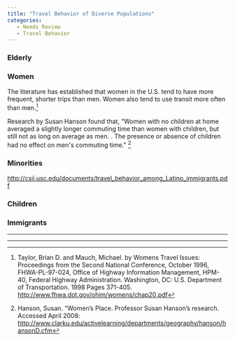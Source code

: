 ```yaml
---
title: "Travel Behavior of Diverse Populations"
categories:
   - Needs Review
   - Travel Behavior
---
```


### Elderly

### Women

The literature has established that women in the U.S. tend to have more frequent, shorter trips than men. Women also tend to use transit more often than men.[^1]

Research by Susan Hanson found that, “Women with no children at home averaged a slightly longer commuting time than women with children, but still not as long on average as men. . The presence or absence of children had no effect on men's commuting time." [^2]

### Minorities

<http://csii.usc.edu/documents/travel_behavior_among_Latino_immigrants.pdf>

### Children

### Immigrants

------------------------------------------------------------------------

<references>

------------------------------------------------------------------------

[^1]: Taylor, Brian D. and Mauch, Michael. by Womens Travel Issues: Proceedings from the Second National Conference, October 1996, FHWA-PL-97-024, Office of Highway Information Management, HPM-40, Federal Highway Administration. Washington, DC: U.S. Department of Transportation. 1998 Pages 371-405. <http://www.fhwa.dot.gov/ohim/womens/chap20.pdf>

[^2]: Hanson, Susan. “Women’s Place. Professor Susan Hanson’s research. Accessed April 2008: <http://www.clarku.edu/activelearning/departments/geography/hanson/hansonD.cfm>

